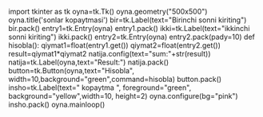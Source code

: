 import tkinter as tk
oyna=tk.Tk()
oyna.geometry("500x500")
oyna.title('sonlar kopaytmasi')
bir=tk.Label(text="Birinchi sonni kiriting")
bir.pack()
entry1=tk.Entry(oyna)
entry1.pack()
ikki=tk.Label(text="ikkinchi sonni kiriting")
ikki.pack()
entry2=tk.Entry(oyna)
entry2.pack(pady=10)
def hisobla():
    qiymat1=float(entry1.get())
    qiymat2=float(entry2.get())
    result=qiymat1*qiymat2
    natija.config(text="sum:"+str(result))
natija=tk.Label(oyna,text="Result:")
natija.pack()
button=tk.Button(oyna,text="Hisobla", width=10,background="green",command=hisobla)
button.pack()
insho=tk.Label(text=" kopaytma ",
foreground="green", background="yellow",width=10, height=2)
oyna.configure(bg="pink")
insho.pack()
oyna.mainloop()
